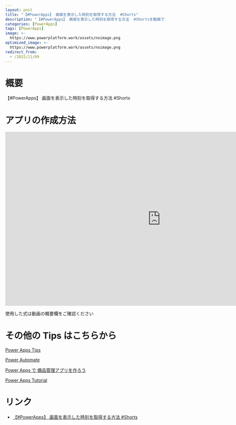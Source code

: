 ```yaml
---
layout: post
title: "【#PowerApps】 画面を表示した時刻を取得する方法  #Shorts"
description: "【#PowerApps】 画面を表示した時刻を取得する方法  #Shortsを動画で分かりやすく解説"
categories: [PowerApps]
tags: [PowerApps]
image: >-
  https://www.powerplatform.work/assets/noimage.png
optimized_image: >-
  https://www.powerplatform.work/assets/noimage.png
redirect_from:
  - /2022/11/09
---
```



#  概要

【#PowerApps】 画面を表示した時刻を取得する方法  #Shorts


# アプリの作成方法

<iframe width="983" height="553" src="https://www.youtube.com/embed/4-Tv0VKOzJk" title="YouTube video player" frameborder="0" allow="accelerometer; autoplay; clipboard-write; encrypted-media; gyroscope; picture-in-picture" allowfullscreen></iframe>


使用した式は動画の概要欄をご確認ください


# その他の Tips はこちらから

[Power Apps Tips](https://www.youtube.com/watch?v=VrAQf3JQ7yM&list=PLVhFi1fb3DqakSLVMn22DDcySXh9jtzi- )


[Power Automate](https://www.youtube.com/watch?v=-YnJYT0ASEM&list=PLVhFi1fb3Dqbzic6GieqnLFgD3aTj-eHA)


[Power Apps で 備品管理アプリを作ろう](https://www.youtube.com/playlist?list=PLVhFi1fb3DqZM3HKb8Hea6XEL96990Fyn)


[Power Apps Tutorial](https://www.youtube.com/playlist?list=PLVhFi1fb3DqalxpL974VvAJvV4iWoSbe_)


# リンク


- [【#PowerApps】 画面を表示した時刻を取得する方法  #Shorts](https://www.youtube.com/watch?v=4-Tv0VKOzJk)

